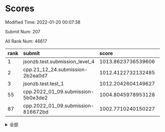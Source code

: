 # Scores

Modified Time: 2022-01-20 00:07:38

Submit Num: 207

All Rank Num: 46617

| rank |               submit               |       score        |       sigma        | pk_num |
| :--- | :--------------------------------- | :----------------- | :----------------- | :----- |
| 1    | jsonzb.test.submission_level_4     | 1013.8623736539606 | 0.8167571302257985 | 905    |
| 2    | cpp.21_12_24.submission-2b2ea0d7   | 1012.4122732132485 | 0.76498085589974   | 901    |
| 3    | jsonzb.test.test_1                 | 1012.2042604149627 | 0.7975863262652997 | 822    |
| 55   | cpp.2022_01_09.submission-5b0e3de2 | 1004.8045978953128 | 0.7262096596652279 | 900    |
| 87   | cpp.2022_01_09.submission-816672bd | 1002.7710240150227 | 0.7042995108939369 | 898    |


<details>
<summary>全部</summary>

| rank |                 submit                 |       score        |       sigma        | pk_num |
| :--- | :------------------------------------- | :----------------- | :----------------- | :----- |
| 1    | jsonzb.test.submission_level_4         | 1013.8623736539606 | 0.8167571302257985 | 905    |
| 2    | cpp.21_12_24.submission-2b2ea0d7       | 1012.4122732132485 | 0.76498085589974   | 901    |
| 3    | jsonzb.test.test_1                     | 1012.2042604149627 | 0.7975863262652997 | 822    |
| 4    | gobigger.level_3.submission_level_3_36 | 1011.2563641292743 | 0.7692090394284488 | 898    |
| 5    | gobigger.level_3.submission_level_3_37 | 1011.2338555564068 | 0.7439874798745775 | 900    |
| 6    | gobigger.level_3.submission_level_3_11 | 1011.186740850968  | 0.7516264120992555 | 899    |
| 7    | gobigger.level_3.submission_level_3_33 | 1011.1219296985254 | 0.7500315333880448 | 906    |
| 8    | gobigger.level_3.submission_level_3_35 | 1010.7031647741456 | 0.7274176974722785 | 901    |
| 9    | gobigger.level_3.submission_level_3_8  | 1010.7022849214068 | 0.7452604158963243 | 904    |
| 10   | gobigger.level_3.submission_level_3_42 | 1010.6348915312601 | 0.7497170440581367 | 902    |
| 11   | gobigger.level_3.submission_level_3_4  | 1010.5060110088856 | 0.7605540942234919 | 895    |
| 12   | gobigger.level_3.submission_level_3_16 | 1010.4826204043582 | 0.7489701680705385 | 903    |
| 13   | gobigger.level_3.submission_level_3_47 | 1010.4387562142457 | 0.7517725246992146 | 906    |
| 14   | gobigger.level_3.submission_level_3_41 | 1010.4072343677341 | 0.7454976363757407 | 907    |
| 15   | gobigger.level_3.submission_level_3_29 | 1010.3153845022109 | 0.7458718645791611 | 904    |
| 16   | gobigger.level_3.submission_level_3_32 | 1010.236623194374  | 0.7413952033593157 | 899    |
| 17   | gobigger.level_3.submission_level_3_10 | 1010.2345890769391 | 0.7570684932373173 | 902    |
| 18   | gobigger.level_3.submission_level_3_0  | 1010.1892703263287 | 0.7414689825099703 | 904    |
| 19   | gobigger.level_3.submission_level_3_38 | 1010.1378846619996 | 0.7467457019950025 | 902    |
| 20   | gobigger.level_3.submission_level_3_20 | 1010.1350253558197 | 0.7270285114144982 | 904    |
| 21   | gobigger.level_3.submission_level_3_45 | 1010.1280951884467 | 0.764813694441335  | 900    |
| 22   | gobigger.level_3.submission_level_3_21 | 1010.0958133696764 | 0.7546820703419564 | 904    |
| 23   | gobigger.level_3.submission_level_3_46 | 1009.9198921091511 | 0.7471530718112926 | 902    |
| 24   | gobigger.level_3.submission_level_3_24 | 1009.8810439689403 | 0.7373963482144305 | 895    |
| 25   | gobigger.level_3.submission_level_3_6  | 1009.8680062744997 | 0.7540836630927747 | 900    |
| 26   | gobigger.level_3.submission_level_3_1  | 1009.7251065663175 | 0.743112247490907  | 905    |
| 27   | gobigger.level_3.submission_level_3_31 | 1009.686636841476  | 0.7424240191449488 | 900    |
| 28   | gobigger.level_3.submission_level_3_43 | 1009.5834503628258 | 0.739511705019334  | 908    |
| 29   | gobigger.level_3.submission_level_3_19 | 1009.5463885908624 | 0.7320814008481519 | 896    |
| 30   | gobigger.level_3.submission_level_3_2  | 1009.5199015534829 | 0.7574439738879342 | 901    |
| 31   | gobigger.level_3.submission_level_3_44 | 1009.4899811457451 | 0.7497137222827513 | 902    |
| 32   | gobigger.level_3.submission_level_3_13 | 1009.4864982023626 | 0.7464178945698593 | 901    |
| 33   | gobigger.level_3.submission_level_3_15 | 1009.4724955589946 | 0.7255227810505217 | 902    |
| 34   | gobigger.level_3.submission_level_3_12 | 1009.451453066762  | 0.7436130457326555 | 901    |
| 35   | gobigger.level_3.submission_level_3_18 | 1009.3510400277961 | 0.7476389851375348 | 902    |
| 36   | gobigger.level_3.submission_level_3_28 | 1009.3504189852738 | 0.7372938984440847 | 904    |
| 37   | gobigger.level_3.submission_level_3_30 | 1009.271021207049  | 0.7404341269750346 | 897    |
| 38   | gobigger.level_3.submission_level_3_48 | 1009.2306123462573 | 0.7567486551150105 | 899    |
| 39   | gobigger.level_3.submission_level_3_9  | 1009.1601978822334 | 0.741782537078873  | 904    |
| 40   | gobigger.level_3.submission_level_3_23 | 1009.1376630168307 | 0.7398731117126546 | 896    |
| 41   | gobigger.level_3.submission_level_3_26 | 1009.1107368851898 | 0.7470904203584143 | 900    |
| 42   | gobigger.level_3.submission_level_3_39 | 1009.0621847896093 | 0.7236350132744719 | 902    |
| 43   | gobigger.level_3.submission_level_3_34 | 1009.04064796178   | 0.7545365547758773 | 902    |
| 44   | gobigger.level_3.submission_level_3_40 | 1008.8979426839616 | 0.7279545160537363 | 899    |
| 45   | gobigger.level_3.submission_level_3_25 | 1008.8466255390882 | 0.7439827123489414 | 903    |
| 46   | gobigger.level_3.submission_level_3_3  | 1008.8011031441953 | 0.7405104780869395 | 902    |
| 47   | gobigger.level_3.submission_level_3_7  | 1008.7983709613366 | 0.7449933868152941 | 900    |
| 48   | gobigger.level_3.submission_level_3_49 | 1008.677994262449  | 0.7652491406903963 | 906    |
| 49   | gobigger.level_3.submission_level_3_27 | 1008.6112357205766 | 0.7419061825476286 | 902    |
| 50   | gobigger.level_3.submission_level_3_5  | 1008.5460557340076 | 0.7417773124147731 | 903    |
| 51   | gobigger.level_3.submission_level_3_14 | 1008.4437628761548 | 0.7578196769204055 | 903    |
| 52   | gobigger.level_3.submission_level_3_22 | 1008.4353844561684 | 0.7395695363793641 | 904    |
| 53   | gobigger.level_3.submission_level_3_17 | 1008.0286272458477 | 0.7133302980757572 | 900    |
| 54   | gobigger.level_1.submission_level_1_33 | 1004.8721742650757 | 0.7257606083588448 | 902    |
| 55   | cpp.2022_01_09.submission-5b0e3de2     | 1004.8045978953128 | 0.7262096596652279 | 900    |
| 56   | gobigger.level_1.submission_level_1_0  | 1004.5395385901764 | 0.7408362636991883 | 899    |
| 57   | gobigger.level_1.submission_level_1_18 | 1004.3405158700758 | 0.7337570073531874 | 903    |
| 58   | gobigger.level_1.submission_level_1_42 | 1004.2023205941214 | 0.7326415397037874 | 902    |
| 59   | gobigger.level_1.submission_level_1_32 | 1004.0937317988296 | 0.7122147204873193 | 899    |
| 60   | gobigger.level_1.submission_level_1_23 | 1004.0704099900876 | 0.7195989672775658 | 901    |
| 61   | gobigger.level_1.submission_level_1_39 | 1003.8116918373746 | 0.708566693074765  | 903    |
| 62   | gobigger.level_1.submission_level_1_45 | 1003.778098179078  | 0.7224474967042293 | 899    |
| 63   | gobigger.level_1.submission_level_1_27 | 1003.7631641959528 | 0.7259514536098324 | 903    |
| 64   | gobigger.level_1.submission_level_1_29 | 1003.7574890776268 | 0.7212577984813011 | 903    |
| 65   | gobigger.level_1.submission_level_1_19 | 1003.7444766152257 | 0.7131773082293864 | 900    |
| 66   | gobigger.level_1.submission_level_1_16 | 1003.7273906572727 | 0.7208716881716595 | 903    |
| 67   | gobigger.level_1.submission_level_1_22 | 1003.5657607206477 | 0.7245000486332132 | 908    |
| 68   | gobigger.level_1.submission_level_1_8  | 1003.5577193303906 | 0.7266308600075781 | 902    |
| 69   | gobigger.level_1.submission_level_1_2  | 1003.5175857796123 | 0.7179054506143849 | 901    |
| 70   | gobigger.level_1.submission_level_1_13 | 1003.510710114617  | 0.7127122094539807 | 899    |
| 71   | gobigger.level_1.submission_level_1_49 | 1003.4683484618644 | 0.7207932705707039 | 902    |
| 72   | gobigger.level_1.submission_level_1_17 | 1003.4448537291486 | 0.7264988772060906 | 899    |
| 73   | gobigger.level_1.submission_level_1_28 | 1003.4117095417886 | 0.7097760066913249 | 902    |
| 74   | gobigger.level_1.submission_level_1_14 | 1003.3822521771187 | 0.7016745754825359 | 899    |
| 75   | gobigger.level_1.submission_level_1_34 | 1003.3653294581161 | 0.7233863501489126 | 902    |
| 76   | gobigger.level_1.submission_level_1_24 | 1003.3256343766494 | 0.7208914745647544 | 902    |
| 77   | gobigger.level_1.submission_level_1_40 | 1003.3114281557883 | 0.7215787366515133 | 899    |
| 78   | gobigger.level_1.submission_level_1_30 | 1003.2546672285955 | 0.710004804217237  | 900    |
| 79   | gobigger.level_1.submission_level_1_15 | 1003.2147218458884 | 0.7136413515249526 | 904    |
| 80   | gobigger.level_1.submission_level_1_36 | 1003.1579907938619 | 0.7081060730494372 | 897    |
| 81   | gobigger.level_1.submission_level_1_3  | 1003.1360782867398 | 0.7095594840266082 | 902    |
| 82   | gobigger.level_1.submission_level_1_9  | 1003.001485869964  | 0.7140662381987309 | 905    |
| 83   | gobigger.level_1.submission_level_1_5  | 1002.9875628387429 | 0.7158373826809185 | 899    |
| 84   | gobigger.level_1.submission_level_1_25 | 1002.9721991134709 | 0.7055699124407545 | 907    |
| 85   | gobigger.level_1.submission_level_1_12 | 1002.8668387758426 | 0.7184007681422871 | 902    |
| 86   | gobigger.level_1.submission_level_1_6  | 1002.8666980410442 | 0.7149431744423166 | 900    |
| 87   | cpp.2022_01_09.submission-816672bd     | 1002.7710240150227 | 0.7042995108939369 | 898    |
| 88   | gobigger.level_1.submission_level_1_38 | 1002.6520537016218 | 0.7139977831020636 | 898    |
| 89   | gobigger.level_1.submission_level_1_4  | 1002.6424544143226 | 0.7060123180983198 | 904    |
| 90   | gobigger.level_1.submission_level_1_35 | 1002.5973959013987 | 0.7211879240604909 | 900    |
| 91   | gobigger.level_1.submission_level_1_41 | 1002.5450961952778 | 0.7125470278081499 | 904    |
| 92   | gobigger.level_1.submission_level_1_20 | 1002.5219333820412 | 0.7210168354885281 | 901    |
| 93   | gobigger.level_1.submission_level_1_10 | 1002.4246125405522 | 0.7194215131950688 | 898    |
| 94   | gobigger.level_1.submission_level_1_43 | 1002.2855369320557 | 0.7106098065115234 | 899    |
| 95   | gobigger.level_1.submission_level_1_7  | 1002.2722201558645 | 0.7081153098337046 | 902    |
| 96   | gobigger.level_1.submission_level_1_48 | 1002.2690812270887 | 0.7027377090732396 | 905    |
| 97   | gobigger.level_1.submission_level_1_11 | 1002.2229584356298 | 0.7208955082141189 | 902    |
| 98   | gobigger.level_1.submission_level_1_37 | 1002.2173206710038 | 0.7135914562115516 | 902    |
| 99   | gobigger.level_1.submission_level_1_26 | 1002.1874410479419 | 0.7098479638042923 | 901    |
| 100  | gobigger.level_1.submission_level_1_44 | 1002.1852447262493 | 0.7218714647617518 | 902    |
| 101  | gobigger.level_1.submission_level_1_47 | 1002.1375845824474 | 0.7063561517427522 | 904    |
| 102  | gobigger.level_1.submission_level_1_31 | 1002.0749826209549 | 0.7129272762377898 | 900    |
| 103  | gobigger.level_1.submission_level_1_46 | 1001.9060142246848 | 0.7239651933436132 | 898    |
| 104  | gobigger.level_1.submission_level_1_1  | 1001.8404023254733 | 0.7103372171360354 | 901    |
| 105  | gobigger.level_1.submission_level_1_21 | 1001.6082277160278 | 0.7008278438479028 | 897    |
| 106  | gobigger.random.submission_random_3    | 997.4831090623571  | 0.7174051850305915 | 896    |
| 107  | gobigger.random.submission_random_46   | 997.1727174948503  | 0.7167748171082005 | 898    |
| 108  | gobigger.random.submission_random_28   | 996.994043848797   | 0.6996964549849807 | 894    |
| 109  | gobigger.random.submission_random_40   | 996.9027437059824  | 0.7157863016347759 | 903    |
| 110  | gobigger.random.submission_random_35   | 996.8477113161046  | 0.7169338647463769 | 901    |
| 111  | gobigger.random.submission_random_20   | 996.7204615958735  | 0.7189938041810339 | 903    |
| 112  | gobigger.random.submission_random_14   | 996.6974422822152  | 0.7132906958095793 | 908    |
| 113  | gobigger.random.submission_random_23   | 996.6755229229572  | 0.7107019601681756 | 899    |
| 114  | gobigger.random.submission_random_39   | 996.6476358607916  | 0.7150827892085043 | 902    |
| 115  | gobigger.random.submission_random_18   | 996.6449555182262  | 0.7215325800730823 | 898    |
| 116  | gobigger.random.submission_random_13   | 996.553244642969   | 0.7205570230200048 | 902    |
| 117  | gobigger.random.submission_random_37   | 996.5497902467923  | 0.7042282528375997 | 902    |
| 118  | gobigger.random.submission_random_25   | 996.4988197542887  | 0.7134132962657941 | 907    |
| 119  | gobigger.random.submission_random_9    | 996.4085586323392  | 0.7128655919920448 | 899    |
| 120  | gobigger.random.submission_random_47   | 996.3778700398514  | 0.703173394780966  | 903    |
| 121  | gobigger.random.submission_random_45   | 996.3384957026708  | 0.70521422554238   | 898    |
| 122  | gobigger.random.submission_random_24   | 996.3330749296083  | 0.7151067266770528 | 897    |
| 123  | gobigger.random.submission_random_6    | 996.2205883482055  | 0.719433624698669  | 903    |
| 124  | gobigger.random.submission_random_7    | 996.1835778806459  | 0.7061289786859002 | 904    |
| 125  | gobigger.random.submission_random_43   | 996.1450206893601  | 0.7302083208872645 | 899    |
| 126  | gobigger.random.submission_random_1    | 996.1208443476254  | 0.7099388307198524 | 903    |
| 127  | gobigger.random.submission_random_29   | 996.1011453053582  | 0.7143995065051978 | 898    |
| 128  | gobigger.random.submission_random_5    | 996.0930650806428  | 0.710816577643999  | 905    |
| 129  | gobigger.random.submission_random_41   | 996.0291084129312  | 0.6977048874002931 | 902    |
| 130  | gobigger.random.submission_random_4    | 995.9835202846477  | 0.725709096368323  | 903    |
| 131  | gobigger.random.submission_random_21   | 995.9749481897591  | 0.7152447171101294 | 897    |
| 132  | gobigger.random.submission_random_38   | 995.9468257062766  | 0.7294186715657707 | 899    |
| 133  | gobigger.random.submission_random_34   | 995.9445682273399  | 0.7099604581319525 | 900    |
| 134  | gobigger.random.submission_random_11   | 995.9251563445221  | 0.7414417931678444 | 902    |
| 135  | gobigger.random.submission_random_10   | 995.8696018778567  | 0.7232275101603641 | 902    |
| 136  | gobigger.random.submission_random_19   | 995.8693223321346  | 0.6986269310734856 | 900    |
| 137  | gobigger.random.submission_random_36   | 995.8522095958355  | 0.738299517789622  | 899    |
| 138  | gobigger.random.submission_random_16   | 995.747639126316   | 0.7145084312088678 | 901    |
| 139  | gobigger.random.submission_random_12   | 995.6974023778016  | 0.7253979004300626 | 899    |
| 140  | gobigger.random.submission_random_15   | 995.697072457842   | 0.7033197293096709 | 896    |
| 141  | gobigger.random.submission_random_49   | 995.650793671148   | 0.7156447991683756 | 902    |
| 142  | gobigger.random.submission_random_22   | 995.6422629996445  | 0.7306762581541052 | 904    |
| 143  | gobigger.random.submission_random_2    | 995.5943327341147  | 0.715912788149264  | 896    |
| 144  | gobigger.random.submission_random_42   | 995.516887516881   | 0.7277952297095697 | 900    |
| 145  | gobigger.random.submission_random_44   | 995.4989219457063  | 0.7300115606856483 | 899    |
| 146  | gobigger.random.submission_random_17   | 995.3438792866409  | 0.7145586875444985 | 903    |
| 147  | gobigger.random.submission_random_0    | 995.2980898849148  | 0.7437007057641449 | 900    |
| 148  | gobigger.random.submission_random_48   | 995.1855531340359  | 0.7309856449785822 | 898    |
| 149  | gobigger.random.submission_random_33   | 995.0308640831153  | 0.7192505070949318 | 904    |
| 150  | gobigger.random.submission_random_30   | 995.0244654694208  | 0.7159997758660606 | 902    |
| 151  | gobigger.random.submission_random_32   | 995.0093200716757  | 0.7147096993348826 | 896    |
| 152  | gobigger.random.submission_random_26   | 994.9794555199329  | 0.7191337637514134 | 900    |
| 153  | gobigger.random.submission_random_31   | 994.9634978541425  | 0.7239091501690766 | 904    |
| 154  | gobigger.random.submission_random_27   | 994.9215261733284  | 0.7162473898826159 | 903    |
| 155  | gobigger.random.submission_random_8    | 994.3431147524342  | 0.7225684795385411 | 897    |
| 156  | gobigger.level_2.submission_level_2_3  | 994.2457386983934  | 0.7333952103223069 | 899    |
| 157  | gobigger.level_2.submission_level_2_32 | 994.1124209855914  | 0.7341719469652404 | 895    |
| 158  | gobigger.level_2.submission_level_2_33 | 994.1008802190072  | 0.7379152430977026 | 902    |
| 159  | gobigger.level_2.submission_level_2_1  | 993.9807986442213  | 0.750687676151878  | 906    |
| 160  | gobigger.level_2.submission_level_2_4  | 993.6762365706048  | 0.7423643267367394 | 903    |
| 161  | gobigger.level_2.submission_level_2_35 | 993.5842198238698  | 0.7343159972335448 | 900    |
| 162  | gobigger.level_2.submission_level_2_43 | 993.342765153948   | 0.7426166946692421 | 900    |
| 163  | gobigger.level_2.submission_level_2_11 | 993.3162351746596  | 0.7589424376428434 | 904    |
| 164  | gobigger.level_2.submission_level_2_5  | 993.3002560714795  | 0.7288627987556957 | 901    |
| 165  | gobigger.level_2.submission_level_2_42 | 993.160012720716   | 0.7397108260791789 | 902    |
| 166  | gobigger.level_2.submission_level_2_41 | 993.110664358959   | 0.7565956723816093 | 906    |
| 167  | gobigger.level_2.submission_level_2_45 | 993.0124221998401  | 0.7400360664134141 | 900    |
| 168  | gobigger.level_2.submission_level_2_13 | 992.9949121023988  | 0.741048246078149  | 907    |
| 169  | gobigger.level_2.submission_level_2_8  | 992.9912318990606  | 0.744454775774776  | 899    |
| 170  | gobigger.level_2.submission_level_2_20 | 992.9773142007608  | 0.7431357725596233 | 900    |
| 171  | gobigger.level_2.submission_level_2_28 | 992.9713009921727  | 0.7468222210175335 | 898    |
| 172  | gobigger.level_2.submission_level_2_22 | 992.8773625416775  | 0.7481436332944378 | 904    |
| 173  | gobigger.level_2.submission_level_2_48 | 992.8469793889161  | 0.7707766260381528 | 905    |
| 174  | gobigger.level_2.submission_level_2_14 | 992.8170553270013  | 0.7583412883075463 | 901    |
| 175  | gobigger.level_2.submission_level_2_26 | 992.7840042317483  | 0.753395205781722  | 904    |
| 176  | gobigger.level_2.submission_level_2_25 | 992.613838508406   | 0.7448014320866272 | 904    |
| 177  | gobigger.level_2.submission_level_2_17 | 992.603547103189   | 0.7336061043781089 | 903    |
| 178  | gobigger.level_2.submission_level_2_10 | 992.5570157402798  | 0.7503059366025493 | 900    |
| 179  | gobigger.level_2.submission_level_2_27 | 992.5172552484739  | 0.7509274282469637 | 897    |
| 180  | gobigger.level_2.submission_level_2_44 | 992.4943293229287  | 0.7505153862119162 | 900    |
| 181  | gobigger.level_2.submission_level_2_30 | 992.4819733390448  | 0.7300421663611903 | 899    |
| 182  | gobigger.level_2.submission_level_2_2  | 992.454889400078   | 0.7472799668384883 | 898    |
| 183  | gobigger.level_2.submission_level_2_46 | 992.2563286324066  | 0.7431986199715478 | 901    |
| 184  | gobigger.level_2.submission_level_2_24 | 992.1693885575604  | 0.7329346269642413 | 902    |
| 185  | gobigger.level_2.submission_level_2_34 | 992.1486457795119  | 0.7498638895245718 | 899    |
| 186  | gobigger.level_2.submission_level_2_7  | 992.0892577696555  | 0.7522961871377797 | 902    |
| 187  | gobigger.level_2.submission_level_2_0  | 992.0698155813828  | 0.7632665548684296 | 903    |
| 188  | gobigger.level_2.submission_level_2_47 | 992.0282739187994  | 0.7428346212218856 | 903    |
| 189  | gobigger.level_2.submission_level_2_40 | 991.9128791878042  | 0.7367332922869787 | 904    |
| 190  | gobigger.level_2.submission_level_2_12 | 991.9008870994243  | 0.7482125762669656 | 899    |
| 191  | gobigger.level_2.submission_level_2_37 | 991.8081993744803  | 0.76062029045429   | 897    |
| 192  | gobigger.level_2.submission_level_2_23 | 991.759656549035   | 0.7675725083004575 | 902    |
| 193  | gobigger.level_2.submission_level_2_15 | 991.6095100545376  | 0.7653771233430284 | 905    |
| 194  | gobigger.level_2.submission_level_2_36 | 991.5513890296212  | 0.7568987428860213 | 905    |
| 195  | gobigger.level_2.submission_level_2_31 | 991.4935256074422  | 0.7561147180895188 | 904    |
| 196  | gobigger.level_2.submission_level_2_18 | 991.3392012053038  | 0.7469144100033108 | 899    |
| 197  | gobigger.level_2.submission_level_2_21 | 991.2947692368303  | 0.7521151607843574 | 899    |
| 198  | gobigger.level_2.submission_level_2_6  | 991.2024772370687  | 0.7742855272273458 | 901    |
| 199  | gobigger.level_2.submission_level_2_9  | 991.1430344849995  | 0.7507347939470096 | 903    |
| 200  | gobigger.level_2.submission_level_2_16 | 990.9557678968478  | 0.7672130187386398 | 902    |
| 201  | gobigger.level_2.submission_level_2_38 | 990.6490168354238  | 0.8023859259137612 | 899    |
| 202  | gobigger.level_2.submission_level_2_29 | 990.3448012656216  | 0.7823206630689621 | 902    |
| 203  | gobigger.level_2.submission_level_2_39 | 990.1412532609249  | 0.7645306658467702 | 901    |
| 204  | gobigger.level_2.submission_level_2_49 | 989.8901988671162  | 0.7838817630874979 | 899    |
| 205  | gobigger.level_2.submission_level_2_19 | 989.0219653199215  | 0.7980759147237456 | 900    |
| 206  | gobigger.none.submission_none_1        | 977.3224586418339  | 1.3911897315872546 | 896    |
| 207  | gobigger.none.submission_none_0        | 975.7813016554551  | 1.5227346353220224 | 904    |

</details>